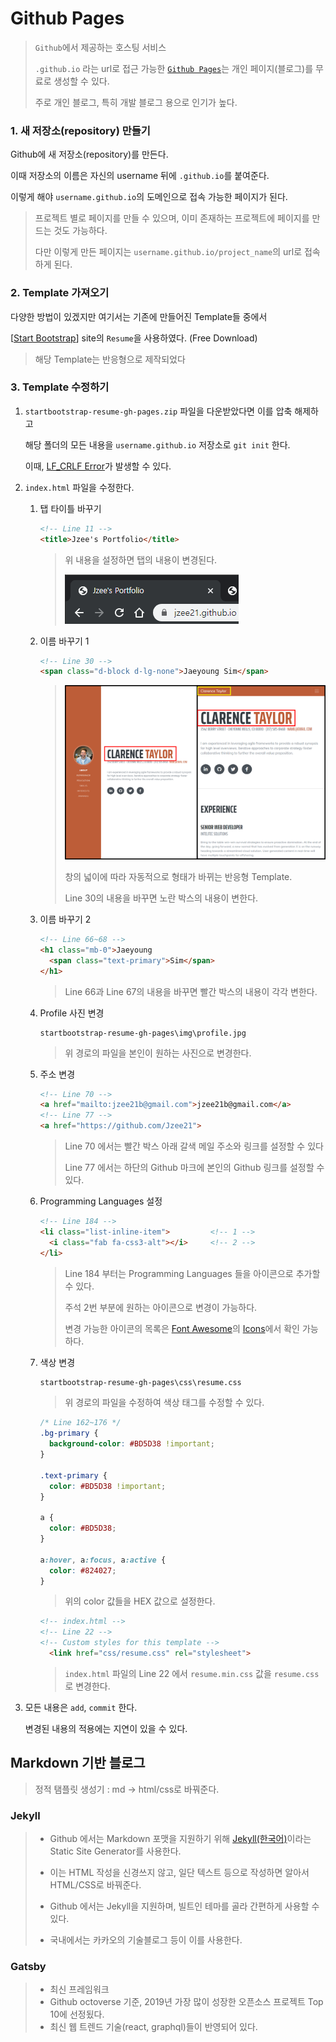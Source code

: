 # Github Pages

> `Github`에서 제공하는 호스팅 서비스
>
> `.github.io` 라는 url로 접근 가능한 [`Github Pages`](https://pages.github.com/)는 개인 페이지(블로그)를 무료로 생성할 수 있다.
>
> 주로 개인 블로그, 특히 개발 블로그 용으로 인기가 높다.

 

### 1. 새 저장소(repository) 만들기

Github에 새 저장소(repository)를 만든다. 

이때 저장소의 이름은 자신의 username 뒤에 `.github.io`를 붙여준다.

이렇게 해야 `username.github.io`의 도메인으로 접속 가능한 페이지가 된다.

> 프로젝트 별로 페이지를 만들 수 있으며, 이미 존재하는 프로젝트에 페이지를 만드는 것도 가능하다.
>
> 다만 이렇게 만든 페이지는 `username.github.io/project_name`의 url로 접속하게 된다.

 

### 2. Template 가져오기

다양한 방법이 있겠지만 여기서는 기존에 만들어진 Template들 중에서

[[Start Bootstrap](https://startbootstrap.com/)] site의 `Resume`을 사용하였다. (Free Download)

> 해당 Template는 반응형으로 제작되었다

 

### 3. Template 수정하기

1. `startbootstrap-resume-gh-pages.zip` 파일을 다운받았다면 이를 압축 해제하고

   해당 폴더의 모든 내용을 `username.github.io` 저장소로 `git init` 한다.

   이때, [LF_CRLF Error](./Whitespace_Error.md)가 발생할 수 있다.

    

2. `index.html` 파일을 수정한다.

   1. 탭 타이틀 바꾸기

      ```html
      <!-- Line 11 -->
      <title>Jzee's Portfolio</title>
      ```

      > 위 내용을 설정하면 탭의 내용이 변경된다.
      >
      > ![github_io_title](..\Image\github_io_title.png)

       

   2. 이름 바꾸기 1

      ```html
      <!-- Line 30 -->
      <span class="d-block d-lg-none">Jaeyoung Sim</span>
      ```

      > ![github_io_title2](..\Image\github_io_title2.png)
      >
      > 창의 넓이에 따라 자동적으로 형태가 바뀌는 반응형 Template.
      >
      > Line 30의 내용을 바꾸면 노란 박스의 내용이 변한다.

       

   3. 이름 바꾸기 2

      ```html
      <!-- Line 66~68 -->
      <h1 class="mb-0">Jaeyoung
      	<span class="text-primary">Sim</span>
      </h1>
      ```

      > Line 66과 Line 67의 내용을 바꾸면 빨간 박스의 내용이 각각 변한다.

       

   4. Profile 사진 변경

      ```
      startbootstrap-resume-gh-pages\img\profile.jpg
      ```

      > 위 경로의 파일을 본인이 원하는 사진으로 변경한다.

       

   5. 주소 변경

      ```html
      <!-- Line 70 -->
      <a href="mailto:jzee21b@gmail.com">jzee21b@gmail.com</a>
      <!-- Line 77 -->
      <a href="https://github.com/Jzee21">
      ```

      > Line 70 에서는 빨간 박스 아래 갈색 메일 주소와 링크를 설정할 수 있다
      >
      > Line 77 에서는 하단의 Github 마크에 본인의 Github 링크를 설정할 수 있다.

       

   6. Programming Languages 설정

      ```html
      <!-- Line 184 -->
      <li class="list-inline-item">			<!-- 1 -->
      	<i class="fab fa-css3-alt"></i>		<!-- 2 -->
      </li>
      ```

      > Line 184 부터는 Programming Languages 들을 아이콘으로 추가할 수 있다.
      >
      > 주석 2번 부분에 원하는 아이콘으로 변경이 가능하다.
      >
      > 변경 가능한 아이콘의 목록은 [Font Awesome](https://fontawesome.com/)의 [Icons](https://fontawesome.com/icons?d=gallery)에서 확인 가능하다.

       

   7. 색상 변경

      ```html
      startbootstrap-resume-gh-pages\css\resume.css
      ```

      > 위 경로의 파일을 수정하여 색상 태그를 수정할 수 있다.

      ```css
      /* Line 162~176 */
      .bg-primary {
        background-color: #BD5D38 !important;
      }
      
      .text-primary {
        color: #BD5D38 !important;
      }
      
      a {
        color: #BD5D38;
      }
      
      a:hover, a:focus, a:active {
        color: #824027;
      }
      ```

      > 위의 color 값들을 HEX 값으로 설정한다.

       

      ```html
      <!-- index.html -->
      <!-- Line 22 -->
      <!-- Custom styles for this template -->
        <link href="css/resume.css" rel="stylesheet">
      ```

      > `index.html` 파일의 Line 22 에서 `resume.min.css` 값을 `resume.css`로 변경한다.

       

3. 모든 내용은 `add`, `commit` 한다.

   변경된 내용의 적용에는 지연이 있을 수 있다.

 

 

## Markdown 기반 블로그

> 정적 탬플릿 생성기 : md ->  html/css로 바꿔준다.

 

### Jekyll

> - Github 에서는 Markdown 포맷을 지원하기 위해 [Jekyll(한국어)](https://jekyllrb-ko.github.io/)이라는 Static Site Generator를 사용한다.
>
> - 이는 HTML 작성을 신경쓰지 않고, 일단 텍스트 등으로 작성하면 알아서 HTML/CSS로 바꿔준다.
> - Github 에서는 Jekyll을 지원하며, 빌트인 테마를 골라 간편하게 사용할 수 있다.
> - 국내에서는 카카오의 기술블로그 등이 이를 사용한다.

 

### Gatsby

> - 최신 프레임워크
> - Github octoverse 기준, 2019년 가장 많이 성장한 오픈소스 프로젝트 Top 10에 선정됬다.
> - 최신 웹 트렌드 기술(react, graphql)들이 반영되어 있다.

